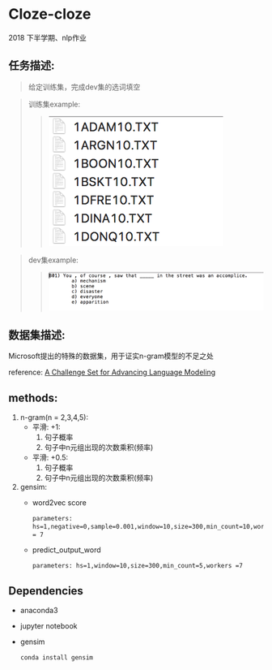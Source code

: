 # Cloze-cloze
2018 下半学期、nlp作业
## 任务描述:
>给定训练集，完成dev集的选词填空

>训练集example:
>>![](train-example.jpg)

>dev集example:
>>![](dev-example.jpg)
## 数据集描述:

Microsoft提出的特殊的数据集，用于证实n-gram模型的不足之处
  
reference: [A Challenge Set for Advancing Language Modeling](https://www.microsoft.com/en-us/research/wp-content/uploads/2016/02/holmes.pdf  )

## methods:

1. n-gram(n = 2,3,4,5): 
    * 平滑: +1:
      1. 句子概率
      2. 句子中n元组出现的次数乘积(频率)
    * 平滑: +0.5: 
      1. 句子概率
      2. 句子中n元组出现的次数乘积(频率)
2. gensim:
    * word2vec score
    
          parameters: hs=1,negative=0,sample=0.001,window=10,size=300,min_count=10,workers = 7
    * predict_output_word
          
          parameters: hs=1,window=10,size=300,min_count=5,workers =7

## Dependencies
* anaconda3
* jupyter notebook
* gensim

      conda install gensim

